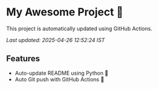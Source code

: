# My Awesome Project 🚀

This project is automatically updated using GitHub Actions.

_Last updated: 2025-04-26 12:52:24 IST_

## Features
- Auto-update README using Python 🐍
- Auto Git push with GitHub Actions 🤖
